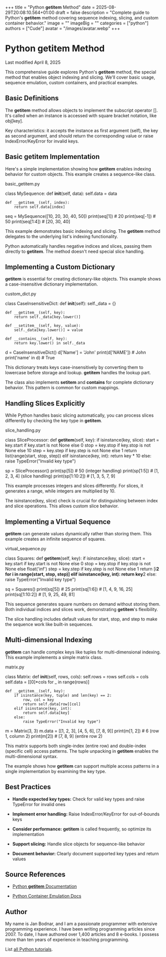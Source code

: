 +++
title = "Python __getitem__ Method"
date = 2025-08-29T20:08:10.564+01:00
draft = false
description = "Complete guide to Python's __getitem__ method covering sequence indexing, slicing, and custom container behavior."
image = ""
imageBig = ""
categories = ["python"]
authors = ["Cude"]
avatar = "/images/avatar.webp"
+++

# Python __getitem__ Method

Last modified April 8, 2025

This comprehensive guide explores Python's __getitem__ method, the
special method that enables object indexing and slicing. We'll cover basic usage,
sequence emulation, custom containers, and practical examples.

## Basic Definitions

The __getitem__ method allows objects to implement the subscript
operator []. It's called when an instance is accessed with square
bracket notation, like obj[key].

Key characteristics: it accepts the instance as first argument (self), the key
as second argument, and should return the corresponding value or raise
IndexError/KeyError for invalid keys.

## Basic __getitem__ Implementation

Here's a simple implementation showing how __getitem__ enables
indexing behavior for custom objects. This example creates a sequence-like class.

basic_getitem.py
  

class MySequence:
    def __init__(self, data):
        self.data = data
    
    def __getitem__(self, index):
        return self.data[index]

seq = MySequence([10, 20, 30, 40, 50])
print(seq[1])    # 20
print(seq[-1])   # 50
print(seq[1:4])  # [20, 30, 40]

This example demonstrates basic indexing and slicing. The __getitem__
method delegates to the underlying list's indexing functionality.

Python automatically handles negative indices and slices, passing them directly
to __getitem__. The method doesn't need special slice handling.

## Implementing a Custom Dictionary

__getitem__ is essential for creating dictionary-like objects.
This example shows a case-insensitive dictionary implementation.

custom_dict.py
  

class CaseInsensitiveDict:
    def __init__(self):
        self._data = {}
    
    def __getitem__(self, key):
        return self._data[key.lower()]
    
    def __setitem__(self, key, value):
        self._data[key.lower()] = value
    
    def __contains__(self, key):
        return key.lower() in self._data

d = CaseInsensitiveDict()
d['Name'] = 'John'
print(d['NAME'])  # John
print('name' in d)  # True

This dictionary treats keys case-insensitively by converting them to lowercase
before storage and lookup. __getitem__ handles the lookup part.

The class also implements __setitem__ and __contains__
for complete dictionary behavior. This pattern is common for custom mappings.

## Handling Slices Explicitly

While Python handles basic slicing automatically, you can process slices
differently by checking the key type in __getitem__.

slice_handling.py
  

class SliceProcessor:
    def __getitem__(self, key):
        if isinstance(key, slice):
            start = key.start if key.start is not None else 0
            stop = key.stop if key.stop is not None else 10
            step = key.step if key.step is not None else 1
            return list(range(start, stop, step))
        elif isinstance(key, int):
            return key * 10
        else:
            raise TypeError("Invalid key type")

sp = SliceProcessor()
print(sp[5])      # 50 (integer handling)
print(sp[1:5])    # [1, 2, 3, 4] (slice handling)
print(sp[1:10:2]) # [1, 3, 5, 7, 9]

This example processes integers and slices differently. For slices, it generates
a range, while integers are multiplied by 10.

The isinstance(key, slice) check is crucial for distinguishing
between index and slice operations. This allows custom slice behavior.

## Implementing a Virtual Sequence

__getitem__ can generate values dynamically rather than storing
them. This example creates an infinite sequence of squares.

virtual_sequence.py
  

class Squares:
    def __getitem__(self, key):
        if isinstance(key, slice):
            start = key.start if key.start is not None else 0
            stop = key.stop if key.stop is not None else float('inf')
            step = key.step if key.step is not None else 1
            return [i**2 for i in range(start, stop, step)]
        elif isinstance(key, int):
            return key**2
        else:
            raise TypeError("Invalid key type")

sq = Squares()
print(sq[5])      # 25
print(sq[1:6])    # [1, 4, 9, 16, 25]
print(sq[1:10:2]) # [1, 9, 25, 49, 81]

This sequence generates square numbers on demand without storing them. Both
individual indices and slices work, demonstrating __getitem__'s
flexibility.

The slice handling includes default values for start, stop,
and step to make the sequence work like built-in sequences.

## Multi-dimensional Indexing

__getitem__ can handle complex keys like tuples for multi-dimensional
indexing. This example implements a simple matrix class.

matrix.py
  

class Matrix:
    def __init__(self, rows, cols):
        self.rows = rows
        self.cols = cols
        self.data = [[0]*cols for _ in range(rows)]
    
    def __getitem__(self, key):
        if isinstance(key, tuple) and len(key) == 2:
            row, col = key
            return self.data[row][col]
        elif isinstance(key, int):
            return self.data[key]
        else:
            raise TypeError("Invalid key type")

m = Matrix(3, 3)
m.data = [[1, 2, 3], [4, 5, 6], [7, 8, 9]]
print(m[1, 2])   # 6 (row 1, column 2)
print(m[2])      # [7, 8, 9] (entire row 2)

This matrix supports both single-index (entire row) and double-index (specific
cell) access patterns. The tuple unpacking in __getitem__ enables
the multi-dimensional syntax.

The example shows how __getitem__ can support multiple access
patterns in a single implementation by examining the key type.

## Best Practices

- **Handle expected key types:** Check for valid key types and raise TypeError for invalid ones

- **Implement error handling:** Raise IndexError/KeyError for out-of-bounds keys

- **Consider performance:** __getitem__ is called frequently, so optimize its implementation

- **Support slicing:** Handle slice objects for sequence-like behavior

- **Document behavior:** Clearly document supported key types and return values

## Source References

- [Python __getitem__ Documentation](https://docs.python.org/3/reference/datamodel.html#object.__getitem__)

- [Python Container Emulation Docs](https://docs.python.org/3/reference/datamodel.html#emulating-container-types)

## Author

My name is Jan Bodnar, and I am a passionate programmer with extensive
programming experience. I have been writing programming articles since 2007.
To date, I have authored over 1,400 articles and 8 e-books. I possess more
than ten years of experience in teaching programming.

List [all Python tutorials](/python/).
